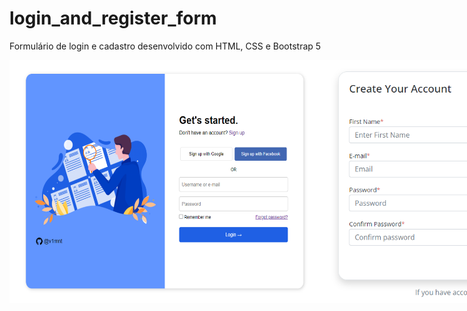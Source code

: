 # login_and_register_form
Formulário de login e cadastro desenvolvido com HTML, CSS e Bootstrap 5

<div style="display: flex;"class="images">
  <img width="500px" src="login_form.PNG" alt="login form">
  <img width="500px" src="register_form.PNG" alt="register form">
</div>


